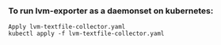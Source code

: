 ### To run lvm-exporter as a daemonset on kubernetes:
```
Apply lvm-textfile-collector.yaml
kubectl apply -f lvm-textfile-collector.yaml
```